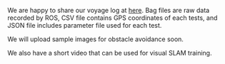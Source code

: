 We are happy to share our voyage log at [here](http://www.southampton.ac.uk/~yc6n13/sailing-robot/). Bag files are raw data recorded by ROS, CSV file contains GPS coordinates of each tests, and JSON file includes parameter file used for each test. 

We will upload sample images for obstacle avoidance soon.

We also have a short video that can be used for visual SLAM training. 